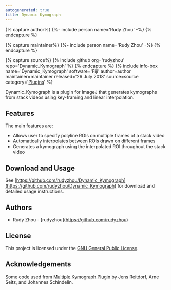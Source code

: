 ```yaml
---
autogenerated: true
title: Dynamic Kymograph
---
```



{% capture author%}
{%- include person name='Rudy Zhou' -%}
{% endcapture %}

{% capture maintainer%}
{%- include person name='Rudy Zhou' -%}
{% endcapture %}

{% capture source%}
{% include github org='rudyzhou' repo='Dynamic\_Kymograph' %}
{% endcapture %}
{% include info-box name='Dynamic\_Kymograph' software='Fiji' author=author maintainer=maintainer released='26 July 2018' source=source category='[Plugins](Category_Plugins)' %}

Dynamic\_Kymograph is a plugin for ImageJ that generates kymographs from stack videos using key-framing and linear interpolation.

## Features

The main features are:

-   Allows user to specify polyline ROIs on multiple frames of a stack video
-   Automatically interpolates between ROIs drawn on different frames
-   Generates a kymograph using the interpolated ROI throughout the stack video

## Download and Usage

See [https://github.com/rudyzhou/Dynamic_Kymograph](https://github.com/rudyzhou/Dynamic_Kymograph) for download and detailed usage instructions.

## Authors

-   Rudy Zhou - \[rudyzhou\](https://github.com/rudyzhou)

## License

This project is licensed under the [GNU General Public License](/licensing/gpl).

## Acknowledgements

Some code used from [Multiple Kymograph Plugin](/plugins/multi-kymograph) by Jens Reitdorf, Arne Seitz, and Johannes Schindelin.
